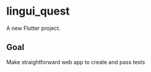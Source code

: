 # lingui_quest

A new Flutter project.

## Goal
Make straightforward web app to create and pass tests